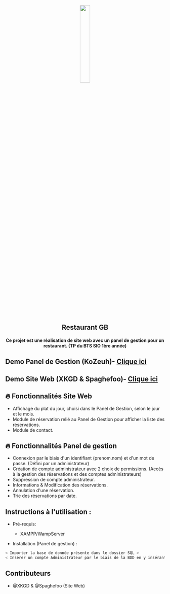 <p align="center">
  <img src="https://zupimages.net/up/22/03/szu1.png"  width="25%"/>
</a>
    
</p>

<h2 align="center"> Restaurant GB </h2>
<h4 align="center"> Ce projet est une réalisation de site web avec un panel de gestion pour un restaurant. (TP du BTS SIO 1ère année) <h4>

## Demo Panel de Gestion (KoZeuh)- [Clique ici](https://streamable.com/n387mg)
## Demo Site Web (XKGD & Spaghefoo)- [Clique ici](https://streamable.com/ygm3h7)

## :fire: Fonctionnalités Site Web

- Affichage du plat du jour, choisi dans le Panel de Gestion, selon le jour et le mois.
- Module de réservation relié au Panel de Gestion pour afficher la liste des réservations.
- Module de contact.

## :fire: Fonctionnalités Panel de gestion

- Connexion par le biais d'un identifiant (prenom.nom) et d'un mot de passe. (Défini par un administrateur)
- Création de compte administrateur avec 2 choix de permissions. (Accès à la gestion des réservations et des comptes administrateurs)
- Suppression de compte administrateur.
- Informations & Modification des réservations.
- Annulation d'une réservation.
- Trie des réservations par date.

## Instructions à l'utilisation :

- Pré-requis:

  - XAMPP/WampServer

- Installation (Panel de gestion) :

```bash
< Importer la base de donnée présente dans le dossier SQL >
< Insérer un compte Administrateur par le biais de la BDD en y insérant un mot de passe sous format MD5 (https://md5decrypt.net/ <- Pour crypter le mdp souhaité) >
```


## Contributeurs

- @XKGD & @Spaghefoo (Site Web)
